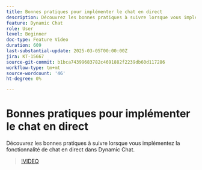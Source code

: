```yaml
---
title: Bonnes pratiques pour implémenter le chat en direct
description: Découvrez les bonnes pratiques à suivre lorsque vous implémentez la fonctionnalité de chat en direct dans Dynamic Chat.
feature: Dynamic Chat
role: User
level: Beginner
doc-type: Feature Video
duration: 609
last-substantial-update: 2025-03-05T00:00:00Z
jira: KT-15667
source-git-commit: b1bca74399683782c4691882f2239db60d117286
workflow-type: tm+mt
source-wordcount: '46'
ht-degree: 0%

---
```



# Bonnes pratiques pour implémenter le chat en direct

Découvrez les bonnes pratiques à suivre lorsque vous implémentez la fonctionnalité de chat en direct dans Dynamic Chat.

>[!VIDEO](https://video.tv.adobe.com/v/3449714/?learn=on&enablevpops)
